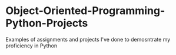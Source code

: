 # Object-Oriented-Programming-Python-Projects
Examples of assignments and projects I've done to demosntrate my proficiency in Python
